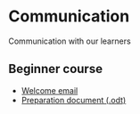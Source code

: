 # Communication

Communication with our learners

## Beginner course

- [Welcome email](beginner_welcome_email.md)
- [Preparation document (.odt)](beginner_bianca_login.odt)
